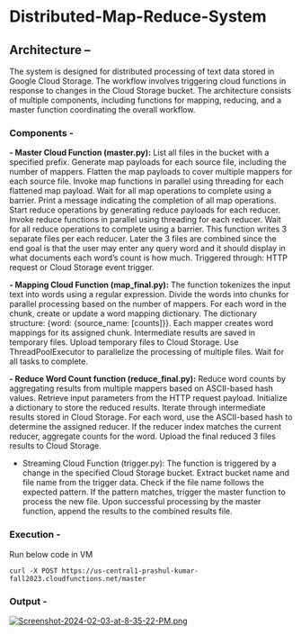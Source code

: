 # Distributed-Map-Reduce-System

## Architecture –
The system is designed for distributed processing of text data stored in Google Cloud Storage. The workflow involves triggering cloud functions in response to changes in the Cloud Storage bucket. The architecture consists of multiple components, including functions for mapping, reducing, and a master function coordinating the overall workflow.

### Components -

**- Master Cloud Function (master.py):** List all files in the bucket with a specified prefix. Generate map payloads for each source file, including the number of mappers. Flatten the map payloads to cover multiple mappers for each source file. Invoke map functions in parallel using threading for each flattened map payload. Wait for all map operations to complete using a barrier. Print a message indicating the completion of all map operations. Start reduce operations by generating reduce payloads for each reducer. Invoke reduce functions in parallel using threading for each reducer. Wait for all reduce operations to complete using a barrier. This function writes 3 separate files per each reducer. Later the 3 files are combined since the end goal is that the user may enter any query word and it should display in what documents each word’s count is how much.
Triggered through: HTTP request or Cloud Storage event trigger.

**- Mapping Cloud Function (map_final.py):** The function tokenizes the input text into words using a regular expression. Divide the words into chunks for parallel processing based on the number of mappers. For each word in the chunk, create or update a word mapping dictionary. The dictionary structure: {word: {source_name: [counts]}}.
Each mapper creates word mappings for its assigned chunk. Intermediate results are saved in temporary files. Upload temporary files to Cloud Storage. Use ThreadPoolExecutor to parallelize the processing of multiple files. Wait for all tasks to complete.

**- Reduce Word Count function (reduce_final.py):** Reduce word counts by aggregating results from multiple mappers based on ASCII-based hash values. Retrieve input parameters from the HTTP request payload. Initialize a dictionary to store the reduced results. Iterate through intermediate results stored in Cloud Storage. For each word, use the ASCII-based hash to determine the assigned reducer. If the reducer index matches the current reducer, aggregate counts for the word. Upload the final reduced 3 files results to Cloud Storage.

- Streaming Cloud Function (trigger.py): The function is triggered by a change in the specified Cloud Storage bucket. Extract bucket name and file name from the trigger data. Check if the file name follows the expected pattern. If the pattern matches, trigger the master function to process the new file. Upon successful processing by the master function, append the results to the combined results file.

### Execution - 

Run below code in VM

```
curl -X POST https://us-central1-prashul-kumar- fall2023.cloudfunctions.net/master

```

### Output - 
[![Screenshot-2024-02-03-at-8-35-22-PM.png](https://i.postimg.cc/mgJj8XpK/Screenshot-2024-02-03-at-8-35-22-PM.png)](https://postimg.cc/FYb0KZ4x)

